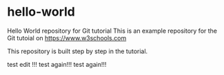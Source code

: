 # hello-world
Hello World repository for Git tutorial
This is an example repository for the Git tutoial on https://www.w3schools.com

This repository is built step by step in the tutorial.

test edit !!!
test again!!!
test again!!!
